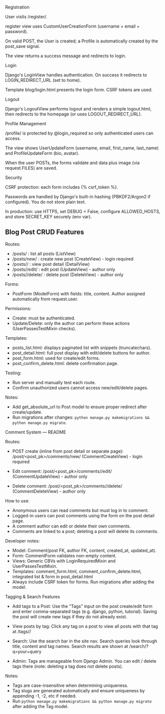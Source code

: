Registration

User visits /register/.

register view uses CustomUserCreationForm (username + email + password).

On valid POST, the User is created; a Profile is automatically created by the post_save signal.

The view returns a success message and redirects to login.

Login

Django's LoginView handles authentication. On success it redirects to LOGIN_REDIRECT_URL (set to home).

Template blog/login.html presents the login form. CSRF tokens are used.

Logout

Django's LogoutView performs logout and renders a simple logout.html, then redirects to the homepage (or uses LOGOUT_REDIRECT_URL).

Profile Management

/profile/ is protected by @login_required so only authenticated users can access.

The view shows UserUpdateForm (username, email, first_name, last_name) and ProfileUpdateForm (bio, avatar).

When the user POSTs, the forms validate and data plus image (via request.FILES) are saved.

Security

CSRF protection: each form includes {% csrf_token %}.

Passwords are handled by Django's built-in hashing (PBKDF2/Argon2 if configured). You do not store plain text.

In production: use HTTPS, set DEBUG = False, configure ALLOWED_HOSTS, and store SECRET_KEY securely (env var).


Blog Post CRUD Features
-----------------------

Routes:
- /posts/                : list all posts (ListView)
- /posts/new/            : create new post (CreateView) - login required
- /posts/<pk>/           : view post detail (DetailView)
- /posts/<pk>/edit/      : edit post (UpdateView) - author only
- /posts/<pk>/delete/    : delete post (DeleteView) - author only

Forms:
- PostForm (ModelForm) with fields: title, content. Author assigned automatically from request.user.

Permissions:
- Create: must be authenticated.
- Update/Delete: only the author can perform these actions (UserPassesTestMixin checks).

Templates:
- posts_list.html: displays paginated list with snippets (truncatechars).
- post_detail.html: full post display with edit/delete buttons for author.
- post_form.html: used for create/edit forms.
- post_confirm_delete.html: delete confirmation page.

Testing:
- Run server and manually test each route.
- Confirm unauthorized users cannot access new/edit/delete pages.

Notes:
- Add get_absolute_url to Post model to ensure proper redirect after create/update.
- Run migrations after changes: `python manage.py makemigrations && python manage.py migrate`.




Comment System — README

Routes:
- POST create (inline from post detail or separate page):
  /post/<post_pk>/comments/new/   (CommentCreateView) - login required

- Edit comment:
  /post/<post_pk>/comments/<pk>/edit/  (CommentUpdateView) - author only

- Delete comment:
  /post/<post_pk>/comments/<pk>/delete/ (CommentDeleteView) - author only

How to use:
- Anonymous users can read comments but must log in to comment.
- Logged-in users can post comments using the form on the post detail page.
- A comment author can edit or delete their own comments.
- Comments are linked to a post; deleting a post will delete its comments.

Developer notes:
- Model: Comment(post FK, author FK, content, created_at, updated_at).
- Form: CommentForm validates non-empty content.
- Views: Generic CBVs with LoginRequiredMixin and UserPassesTestMixin.
- Templates: comment_form.html, comment_confirm_delete.html, integrated list & form in post_detail.html
- Always include CSRF token for forms. Run migrations after adding the model.


Tagging & Search Features

- Add tags to a Post:
  Use the "Tags" input on the post create/edit form and enter comma-separated tags (e.g. django, python, tutorial).
  Saving the post will create new tags if they do not already exist.

- View posts by tag:
  Click any tag on a post to view all posts with that tag at /tags/<slug>/

- Search:
  Use the search bar in the site nav. Search queries look through title, content and tag names.
  Search results are shown at /search/?q=your+query

- Admin:
  Tags are manageable from Django Admin. You can edit / delete tags there (note: deleting a tag does not delete posts).

Notes:
- Tags are case-insensitive when determining uniqueness.
- Tag slugs are generated automatically and ensure uniqueness by appending -1, -2, etc if needed.
- Run `python manage.py makemigrations && python manage.py migrate` after adding the Tag model.